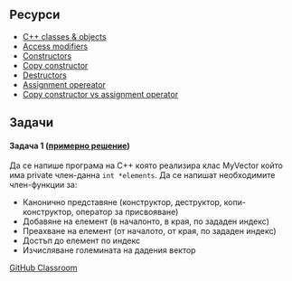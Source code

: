 ## Ресурси

- [C++ classes & objects](https://www.geeksforgeeks.org/c-classes-and-objects/)
- [Access modifiers](https://www.geeksforgeeks.org/access-modifiers-in-c/)
- [Constructors](https://www.geeksforgeeks.org/constructors-c)
- [Copy constructor](https://www.geeksforgeeks.org/copy-constructor-in-cpp)
- [Destructors](https://www.geeksforgeeks.org/destructors-c)
- [Assignment opereator](https://www.geeksforgeeks.org/cpp-assignment-operators)
- [Copy constructor vs assignment operator](https://www.geeksforgeeks.org/copy-constructor-vs-assignment-operator-in-c)


## Задачи

#### Задача 1 ([примерно решение](https://onlinegdb.com/60hCDTeSH))

Да се напише програма на C++ която реализира клас MyVector който има private член-данна `int *elements`. Да се напишат необходимите член-функции за:

- Канонично представяне (конструктор, деструктор, копи-конструктор, оператор за присвояване)
- Добавяне на елемент (в началонто, в края, по зададен индекс)
- Преахване на елемент (от началото, от края, по зададен индекс)
- Достъп до елемент по индекс
- Изчисляване големината на дадения вектор

[GitHub Classroom](https://classroom.github.com/a/wPkyEl-Z)
